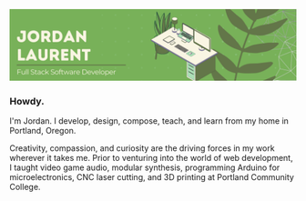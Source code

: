 ![Jordan Laurent, Full Stack Web Developer](./banner_gh_040222.png)

### Howdy.

I'm Jordan. I develop, design, compose, teach, and learn from my home in Portland, Oregon.   

Creativity, compassion, and curiosity are the driving forces in my work wherever it takes me. Prior to venturing into the world of web development, I taught video game audio, modular synthesis, programming Arduino for microelectronics, CNC laser cutting, and 3D printing at Portland Community College. 

<!--
**jlaurentpdx/jlaurentpdx** is a ✨ _special_ ✨ repository because its `README.md` (this file) appears on your GitHub profile.

Here are some ideas to get you started:

- 🔭 I’m currently working on ...
- 🌱 I’m currently learning ...
- 👯 I’m looking to collaborate on ...
- 🤔 I’m looking for help with ...
- 💬 Ask me about ...
- 📫 How to reach me: ...
- 😄 Pronouns: ...
- ⚡ Fun fact: ...
-->
